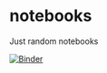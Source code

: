 # notebooks
Just random notebooks

[![Binder](https://mybinder.org/badge_logo.svg)](https://mybinder.org/v2/gh/udgover/notebooks.git/HEAD)

